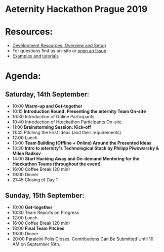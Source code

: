 # Aeternity Hackathon Prague 2019

# Resources:
- [Development Resources, Overview and Setup](./dev-setup.md)
- For questions find us on-site or [open an Issue](https://github.com/aeternity/hackathon-prague/issues/new/choose)
- [Examples and tutorials](./examples-tutorials.md)

# Agenda: 

## Saturday, 14th September:
- 10:00 **Warm-up and Get-together**
- 10:15 **Introduction Round: Presenting the æternity Team On-site**
- 10:30 Introduction of Online Participants
- 10:40 Introduction of Hæckathon Participants On-site
- 11:00 **Brainstorming Session: Kick-off**
- 11:45 Pitching the First Ideas (and their requirements)
- 12:00 Lunch
- 13:00 **Team Building (Offline + Online) Around the Presented Ideas**
- 13:30 **Intro to æternity's Technological Stack by Philipp Piwowarsky & Milen Radkov**
- 14:00 **Start Hacking Away and On-demand Mentoring for the Hæckathon Teams (throughout the event)**
- 16:00 Coffee Break (20 min)
- 19:00 Dinner
- 21:45 Closing of Day 1

## Sunday, 15th September:
- 10:00 **Get-together**
- 10:30 Team Reports on Progress
- 12:00 Lunch
- 16:00 Coffee Break (20 min)
- 18:00 **Final Team Pitches**
- 19:00 Dinner
- 20:00 Paralelni Polis Closes. Contributions Can Be Submitted Until 10 AM on September 16th.
